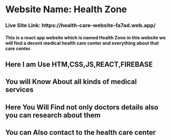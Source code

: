 <h1>Website Name: Health Zone</h1>
<h3>Live Site Link: https://health-care-website-fa7ad.web.app/</h3>
<h4>This is a react app website which is named Health Zone
in this website we will find a decent medical health care center and everything about that care center.</h4>
<h2>Here I am Use HTM,CSS,JS,REACT,FIREBASE</h2>
<h2>You will Know About all kinds of medical services</h2>
<h2>Here You Will Find not only doctors details also you can research about them</h2>
<h2>You can Also contact to the health care center</h2>
